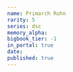 ```yaml
---
name: Primarch Ruhn
rarity: 5
series: dsc
memory_alpha:
bigbook_tier: -1
in_portal: true
date:
published: true
---
```



